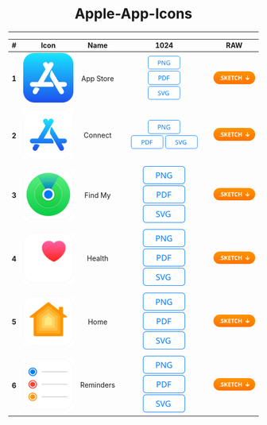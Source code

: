 # Apple-App-Icons
---
<body align="center">
    <table align="center">
        <thead>
            <tr>
                <th>#</th>
                <th>Icon</th>
                <th>Name</th>
                <th>1024</th>
                <th>RAW</th>
            </tr>
        </thead>
        <tbody>
            <tr>
                <td><h4> 1 </h4></td>
                <td><img src="/App Icon/Apple/AppStore/@PNG.png" alt="App Store" width="150px"></td>
                <td>App Store</td>
                <td>
                    <div>
                        <a href="https://github.com/aroundsketch/Apple-App-Icons/blob/master/App%20Icon/Apple/AppStore/@PNG.png">
                            <img src="Badge/PNG/@SVG.svg" alt="PNG Badge" width="65px"></a>
                    </div>
                    <div>
                        <a href="https://github.com/aroundsketch/Apple-App-Icons/raw/master/App%20Icon/Apple/AppStore/@PDF.pdf">
                            <img src="Badge/PDF/@SVG.svg" alt="PDF Badge" width="65px"></a>
                    </div>
                    <div>
                        <a href="https://github.com/aroundsketch/Apple-App-Icons/raw/master/App%20Icon/Apple/AppStore/@SVG.svg">
                            <img src="Badge/SVG/@SVG.svg" alt="SVG Badge" width="65px"></a>
                    </div>
                </td>
                <td>
                    <a href="https://github.com/aroundsketch/Apple-App-Icons/raw/master/Apple-App-Icon-iOS-13.sketch">
                        <img src="Badge/Sketch/@SVG.svg" alt="Sketch Badge" width="120px">
                    </a>
                </td>
            </tr>
            <tr>
                <td></td>
                <td></td>
                <td></td>
                <td></td>
                <td></td>
            </tr>
            <tr>
                <td><h4> 2 </h4></td>
                <td><img src="App Icon/Apple/Connect/@PNG.png" alt="Connect" width="150px"></td>
                <td>Connect</td>
                <td>
                    <div>
                    <a href="https://github.com/aroundsketch/Apple-App-Icons/blob/master/App%20Icon/Apple/Connect/@PNG.png">
                        <img src="Badge/PNG/@SVG.svg" alt="PNG Badge" width="65px"></a>
                    </div>
                    <a href="https://github.com/aroundsketch/Apple-App-Icons/raw/master/App%20Icon/Apple/Connect/@PDF.pdf">
                        <img src="Badge/PDF/@SVG.svg" alt="PDF Badge" width="65px"></a>
                    <a href="https://github.com/aroundsketch/Apple-App-Icons/raw/master/App%20Icon/Apple/Connect/@SVG.svg">
                        <img src="Badge/SVG/@SVG.svg" alt="SVG Badge" width="65px"></a>
                 </td>
                 <td>
                    <a href="https://github.com/aroundsketch/Apple-App-Icons/raw/master/Apple-App-Icon-iOS-13.sketch">
                        <img src="Badge/Sketch/@SVG.svg" alt="Sketch Badge" width="120px"></a>
                 </td>
            </tr>
            <tr>
                <td></td>
                <td></td>
                <td></td>
                <td></td>
                <td></td>
            </tr>
            <tr>
                <td><h4> 3 </h4></td>
                <td><img src="App Icon/Apple/FindMy/@PNG.png" alt="Find My" width="150px"></td>
                <td>Find My</td>
                <td>
                    <div>
                    <a href="https://github.com/aroundsketch/Apple-App-Icons/blob/master/App%20Icon/Apple/FindMy/@PNG.png">
                        <img src="Badge/PNG/@SVG.svg" alt="PNG Badge" width="85px"></a>
                    </div>
                    <div>
                        <a href="https://github.com/aroundsketch/Apple-App-Icons/raw/master/App%20Icon/Apple/FindMy/@PDF.pdf">
                            <img src="Badge/PDF/@SVG.svg" alt="PDF Badge" width="85px"></a>
                    </div>
                    <div>
                        <a href="https://github.com/aroundsketch/Apple-App-Icons/raw/master/App%20Icon/Apple/FindMy/@SVG.svg">
                            <img src="Badge/SVG/@SVG.svg" alt="SVG Badge" width="85px"></a>
                    </div>
                </td>
                <td><a href="https://github.com/aroundsketch/Apple-App-Icons/raw/master/Apple-App-Icon-iOS-13.sketch"><img src="Badge/Sketch/@SVG.svg" alt="Sketch Badge" width="120px"></a></td>
            </tr>
            <tr>
                <td></td>
                <td></td>
                <td></td>
                <td></td>
                <td></td>
            </tr>
            <tr>
                <td><h4> 4 </h4></td>
                <td><img src="App Icon/Apple/Health/@PNG.png" alt="Health" width="150px"></td>
                <td>Health</td>
                <td>
                    <div>
                        <a href="https://github.com/aroundsketch/Apple-App-Icons/blob/master/App%20Icon/Apple/Health/@PNG.png">
                            <img src="Badge/PNG/@SVG.svg" alt="PNG Badge" width="85px"></a>
                    </div>
                    <div>
                        <a href="https://github.com/aroundsketch/Apple-App-Icons/raw/master/App%20Icon/Apple/Health/@PDF.pdf">
                            <img src="Badge/PDF/@SVG.svg" alt="PDF Badge" width="85px"></a>
                    </div>
                    <div>
                        <a href="https://github.com/aroundsketch/Apple-App-Icons/raw/master/App%20Icon/Apple/Health/@SVG.svg">
                            <img src="Badge/SVG/@SVG.svg" alt="SVG Badge" width="85px"></a>
                    </div>
                </td>
                <td><a href="https://github.com/aroundsketch/Apple-App-Icons/raw/master/Apple-App-Icon-iOS-13.sketch"><img src="Badge/Sketch/@SVG.svg" alt="Sketch Badge" width="120px"></a></td>
            </tr>
            <tr>
                <td></td>
                <td></td>
                <td></td>
                <td></td>
                <td></td>
            </tr>
            <tr>
                <td><h4> 5 </h4></td>
                <td><img src="App Icon/Apple/Home/@PNG.png" alt="Home" width="150px"></td>
                <td>Home</td>
                <td>
                    <a href="https://github.com/aroundsketch/Apple-App-Icons/blob/master/App%20Icon/Apple/Home/@PNG.png">
                        <img src="Badge/PNG/@SVG.svg" alt="PNG Badge" width="85px"></a>
                    <a href="https://github.com/aroundsketch/Apple-App-Icons/raw/master/App%20Icon/Apple/Home/@PDF.pdf">
                        <img src="Badge/PDF/@SVG.svg" alt="PDF Badge" width="85px"></a>
                    <a href="https://github.com/aroundsketch/Apple-App-Icons/raw/master/App%20Icon/Apple/Home/@SVG.svg">
                        <img src="Badge/SVG/@SVG.svg" alt="PDF Badge" width="85px"></a>
                </td>
                <td><a href="https://github.com/aroundsketch/Apple-App-Icons/raw/master/Apple-App-Icon-iOS-13.sketch"><img src="Badge/Sketch/@SVG.svg" alt="Sketch Badge" width="120px"></a></td>
            </tr>
            <tr>
                <td></td>
                <td></td>
                <td></td>
                <td></td>
                <td></td>
            </tr>
            <tr>
                <td><h4> 6 </h4></td>
                <td><img src="App Icon/Apple/Reminders/@PNG.png" alt="Reminders" width="150px"></td>
                <td>Reminders</td>
                <td>
                    <div>
                        <a href="https://github.com/aroundsketch/Apple-App-Icons/blob/master/App%20Icon/Apple/Reminders/@PNG.png">
                            <img src="Badge/PNG/@SVG.svg" alt="PNG Badge" width="85px"></a>
                        <a href="https://github.com/aroundsketch/Apple-App-Icons/raw/master/App%20Icon/Apple/Reminders/@PDF.pdf">
                            <img src="Badge/PDF/@SVG.svg" alt="PDF Badge" width="85px"></a>
                        <a href="https://github.com/aroundsketch/Apple-App-Icons/raw/master/App%20Icon/Apple/Reminders/@SVG.svg">
                            <img src="Badge/SVG/@SVG.svg" alt="SVG Badge" width="85px"></a>
                    </div>
                </td>
                <td><a href="https://github.com/aroundsketch/Apple-App-Icons/raw/master/Apple-App-Icon-iOS-13.sketch"><img src="Badge/Sketch/@SVG.svg" alt="Sketch Badge" width="120px"></a></td>
            </tr>
        </tbody>
    </table>
</body>
